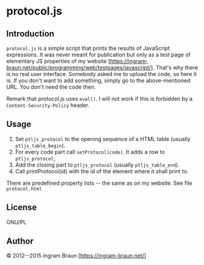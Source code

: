 # protocol.js

## Introduction

`protocol.js` is a simple script that prints the results of JavaScript expressions. It was never meant for publication but only as a test page of elementary JS properties of my website [https://ingram-braun.net/public/programming/web/testpages/javascript/]. That's why there is no real user interface. Somebody asked me to upload the code, so here it is. If you don't want to add something, simply go to the above-mentioned URL. You don't need the code then.

Remark that protocol.js uses `eval()`. I will not work if this is forbidden by a `Content-Security-Policy` header.

## Usage

1. Set `ptljs_protocol` to the opening sequence of a HTML table (usually `ptljs_table_begin`).
2. For every code part call `setProtocol(code)`. It adds a row to `ptljs_protocol`;
3. Add the closing part to `ptljs_protocol` (usually `ptljs_table_end`).
4. Call printProtocol(id) with the id of the element where it shall print to.

There are predefined property lists -- the same as on my website. See file `protocol.html`

## License

GNU/PL

## Author

© 2012--2015 Ingram Braun [https://ingram-braun.net/]